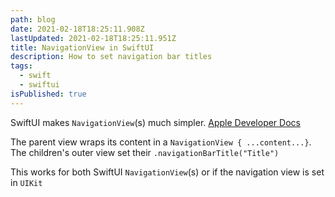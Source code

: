 ```yaml
---
path: blog
date: 2021-02-18T18:25:11.908Z
lastUpdated: 2021-02-18T18:25:11.951Z
title: NavigationView in SwiftUI
description: How to set navigation bar titles
tags:
  - swift
  - swiftui
isPublished: true
---
```


SwiftUI makes `NavigationView`(s) much simpler. [Apple Developer Docs](https://developer.apple.com/documentation/swiftui/navigationview)

The parent view wraps its content in a `NavigationView { ...content...}`. The children's outer view set their `.navigationBarTitle("Title")`

This works for both SwiftUI `NavigationView`(s) or if the navigation view is set in `UIKit`
